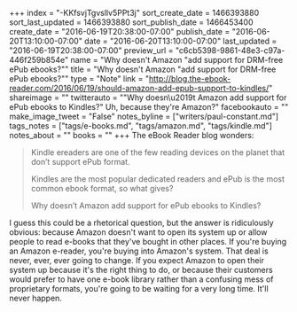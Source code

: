 +++
index = "-KKfsvjTgvsllv5PPt3j"
sort_create_date = 1466393880
sort_last_updated = 1466393880
sort_publish_date = 1466453400
create_date = "2016-06-19T20:38:00-07:00"
publish_date = "2016-06-20T13:10:00-07:00"
date = "2016-06-20T13:10:00-07:00"
last_updated = "2016-06-19T20:38:00-07:00"
preview_url = "c6cb5398-9861-48e3-c97a-446f259b854e"
name = "Why doesn't Amazon \"add support for DRM-free ePub ebooks?\""
title = "Why doesn't Amazon \"add support for DRM-free ePub ebooks?\""
type = "Note"
link = "http://blog.the-ebook-reader.com/2016/06/19/should-amazon-add-epub-support-to-kindles/"
shareimage = ""
twitterauto = "\"Why doesn\u2019t Amazon add support for ePub ebooks to Kindles?\" Uh, because they're Amazon?"
facebookauto = ""
make_image_tweet = "False"
notes_byline = ["writers/paul-constant.md"]
tags_notes = ["tags/e-books.md", "tags/amazon.md", "tags/kindle.md"]
notes_about = ""
books = ""
+++
The eBook Reader blog wonders:

<blockquote><p>Kindle ereaders are one of the few reading devices on the planet that don’t support ePub format.</p>

<p>Kindles are the most popular dedicated readers and ePub is the most common ebook format, so what gives?</p>

<p>Why doesn’t Amazon add support for ePub ebooks to Kindles?</p></blockquote>

I guess this could be a rhetorical question, but the answer is ridiculously obvious: because Amazon doesn't want to open its system up or allow people to read e-books that they've bought in other places. If you're buying an Amazon e-reader, you're buying into Amazon's system. That deal is never, ever, ever going to change. If you expect Amazon to open their system up because it's the right thing to do, or because their customers would prefer to have one e-book library rather than a confusing mess of proprietary formats, you're going to be waiting for a very long time. It'll never happen.